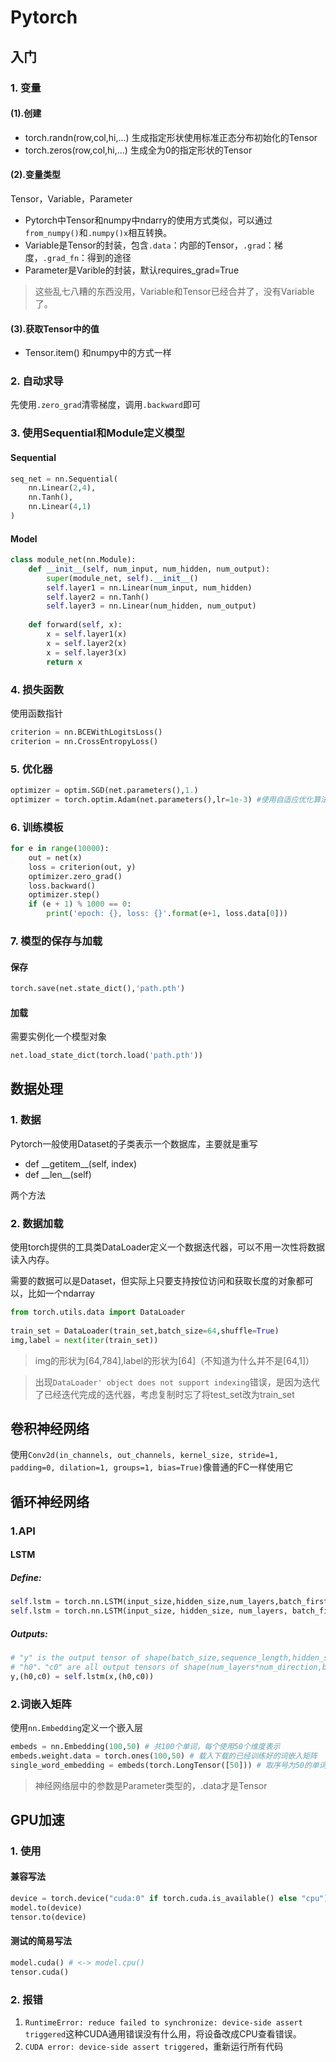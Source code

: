 # Pytorch

## 入门

### 1. 变量

#### (1).创建

- torch.randn(row,col,hi,...) 生成指定形状使用标准正态分布初始化的Tensor
- torch.zeros(row,col,hi,...) 生成全为0的指定形状的Tensor

#### (2).变量类型

Tensor，Variable，Parameter

- Pytorch中Tensor和numpy中ndarry的使用方式类似，可以通过`from_numpy()`和`.numpy()x`相互转换。
- Variable是Tensor的封装，包含`.data`：内部的Tensor，`.grad`：梯度，`.grad_fn`：得到的途径
- Parameter是Varible的封装，默认requires_grad=True

> 这些乱七八糟的东西没用，Variable和Tensor已经合并了，没有Variable了。

#### (3).获取Tensor中的值

- Tensor.item() 和numpy中的方式一样

### 2. 自动求导

先使用`.zero_grad`清零梯度，调用`.backward`即可

### 3. 使用Sequential和Module定义模型

#### Sequential

```python
seq_net = nn.Sequential(
    nn.Linear(2,4),
    nn.Tanh(),
    nn.Linear(4,1)
)
```

#### Model

```python
class module_net(nn.Module):
    def __init__(self, num_input, num_hidden, num_output):
        super(module_net, self).__init__()
        self.layer1 = nn.Linear(num_input, num_hidden)
        self.layer2 = nn.Tanh()
        self.layer3 = nn.Linear(num_hidden, num_output)
 
    def forward(self, x):
        x = self.layer1(x)
        x = self.layer2(x)
        x = self.layer3(x)
        return x
```

### 4. 损失函数

使用函数指针

```python
criterion = nn.BCEWithLogitsLoss()
criterion = nn.CrossEntropyLoss()
```

### 5. 优化器

```python
optimizer = optim.SGD(net.parameters(),1.)
optimizer = torch.optim.Adam(net.parameters(),lr=1e-3) #使用自适应优化算法需要更小的学习率
```

### 6. 训练模板

```python
for e in range(10000):
    out = net(x)
    loss = criterion(out, y)
    optimizer.zero_grad()
    loss.backward()
    optimizer.step()
    if (e + 1) % 1000 == 0:
        print('epoch: {}, loss: {}'.format(e+1, loss.data[0]))
```

 

### 7. 模型的保存与加载

#### 保存

```python
torch.save(net.state_dict(),'path.pth')
```

#### 加载

需要实例化一个模型对象

```python
net.load_state_dict(torch.load('path.pth'))
```

##  数据处理

### 1. 数据

Pytorch一般使用Dataset的子类表示一个数据库，主要就是重写

- def \_\_getitem\_\_(self, index)
- def  \_\_len\_\_(self)

两个方法

### 2. 数据加载

使用torch提供的工具类DataLoader定义一个数据迭代器，可以不用一次性将数据读入内存。

需要的数据可以是Dataset，但实际上只要支持按位访问和获取长度的对象都可以，比如一个ndarray

```python
from torch.utils.data import DataLoader
 
train_set = DataLoader(train_set,batch_size=64,shuffle=True)
img,label = next(iter(train_set))
```

> img的形状为[64,784],label的形状为[64]（不知道为什么并不是[64,1]）

> 出现`DataLoader' object does not support indexing`错误，是因为迭代了已经迭代完成的迭代器，考虑复制时忘了将test_set改为train_set

## 卷积神经网络

使用`Conv2d(in_channels, out_channels, kernel_size, stride=1, padding=0, dilation=1, groups=1, bias=True)`像普通的FC一样使用它

## 循环神经网络
### 1.API

#### LSTM

##### Define:

```python
self.lstm = torch.nn.LSTM(input_size,hidden_size,num_layers,batch_first=True)
self.lstm = torch.nn.LSTM(input_size, hidden_size, num_layers, batch_first=True, bidirectional=True) # BiRNN
```

##### Outputs:

```python
# "y" is the output tensor of shape(batch_size,sequence_length,hidden_size*num_direction)
# "h0"、"c0" are all output tensors of shape(num_layers*num_direction,batch_size,hidden_size)
y,(h0,c0) = self.lstm(x,(h0,c0)) 
```


### 2.词嵌入矩阵
使用` nn.Embedding `定义一个嵌入层
```python
embeds = nn.Embedding(100,50) # 共100个单词，每个使用50个维度表示
embeds.weight.data = torch.ones(100,50) # 载入下载的已经训练好的词嵌入矩阵
single_word_embedding = embeds(torch.LongTensor([50])) # 取序号为50的单词的向量，注意这里需要的是一个封装了序号的LongTensor
```

> 神经网络层中的参数是Parameter类型的，.data才是Tensor

## GPU加速

### 1. 使用

#### 兼容写法

```python
device = torch.device("cuda:0" if torch.cuda.is_available() else "cpu")
model.to(device)
tensor.to(device)
```

#### 测试的简易写法

```python
model.cuda() # <-> model.cpu()
tensor.cuda()
```



### 2. 报错

1. `RuntimeError: reduce failed to synchronize: device-side assert triggered`这种CUDA通用错误没有什么用，将设备改成CPU查看错误。
2. `CUDA error: device-side assert triggered`，重新运行所有代码